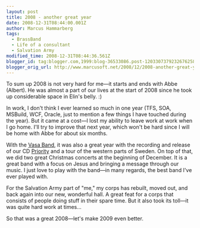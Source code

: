 ```yaml
---
layout: post
title: 2008 - another great year
date: 2008-12-31T08:44:00.001Z
author: Marcus Hammarberg
tags:
  - BrassBand
  - Life of a consultant
  - Salvation Army
modified_time: 2008-12-31T08:44:36.561Z
blogger_id: tag:blogger.com,1999:blog-36533086.post-1203307379232676258
blogger_orig_url: http://www.marcusoft.net/2008/12/2008-another-great-year.html
---
```


To sum up 2008 is not very hard for me—it starts and ends with Abbe (Albert). He was almost a part of our lives at the start of 2008 since he took up considerable space in Elin's belly. :)

In work, I don't think I ever learned so much in one year (TFS, SOA, MSBuild, WCF, Oracle, just to mention a few things I have touched during the year). But it came at a cost—I lost my ability to leave work at work when I go home. I'll try to improve that next year, which won't be hard since I will be home with Abbe for about six months.

With the [Vasa Band](http://www.vasaband.se), it was also a great year with the recording and release of our CD [Priority](http://www.vasaband.se/wm07.php) and a tour of the western parts of Sweden. On top of that, we did two great Christmas concerts at the beginning of December. It is a great band with a focus on Jesus and bringing a message through our music. I just love to play with the band—in many regards, the best band I've ever played with.

For the Salvation Army part of "me," my corps has rebuilt, moved out, and back again into our new, wonderful hall. A great feat for a corps that consists of people doing stuff in their spare time. But it also took its toll—it was quite hard work at times...

So that was a great 2008—let's make 2009 even better.
